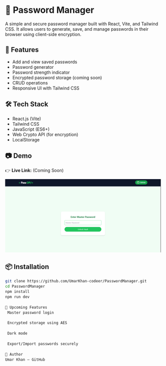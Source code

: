# 🔐 Password Manager

A simple and secure password manager built with React, Vite, and Tailwind CSS. It allows users to generate, save, and manage passwords in their browser using client-side encryption.

## 🚀 Features
- Add and view saved passwords
- Password generator
- Password strength indicator
- Encrypted password storage (coming soon)
- CRUD operations
- Responsive UI with Tailwind CSS

## 🛠 Tech Stack
- React.js (Vite)
- Tailwind CSS
- JavaScript (ES6+)
- Web Crypto API (for encryption)
- LocalStorage

## 📷 Demo

👉 **Live Link:** (Coming Soon)

![Screenshot](./screenshot.png) <!-- Optional -->

## 📦 Installation

```bash
git clone https://github.com/UmarKhan-codeer/PasswordManager.git
cd PasswordManager
npm install
npm run dev

🔐 Upcoming Features
 Master password login

 Encrypted storage using AES

 Dark mode

 Export/Import passwords securely

🧠 Author
Umar Khan – GitHub
